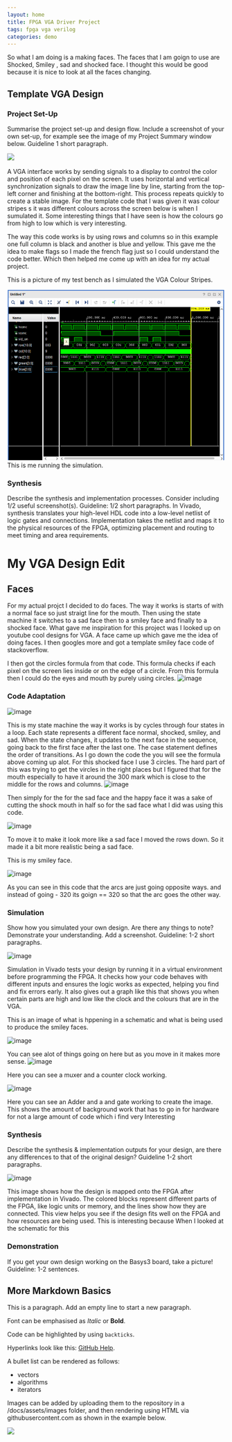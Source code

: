 ```yaml
---
layout: home
title: FPGA VGA Driver Project
tags: fpga vga verilog
categories: demo
---
```


So what I am doing is a making faces. The faces that I am goign to use are Shocked, Smiley , sad and shocked face. I thought this would be good because 
it is nice to look at all the faces changing. 



## **Template VGA Design**
### **Project Set-Up**
Summarise the project set-up and design flow. Include a screenshot of your own set-up, for example see the image of my Project Summary window below. Guideline 1 short paragraph.


<img src="https://raw.githubusercontent.com/melgineer/fpga-vga-verilog/main/docs/assets/images/VGAPrjSum.png">

A VGA interface works by sending signals to a display to control the color and position of each pixel on the screen. It uses horizontal and vertical synchronization signals to draw the image line by line, starting from the top-left corner and finishing at the bottom-right. This process repeats quickly to create a stable image.
For the template code that I was given it was colour stripes s it was different colours across the screen below is when I sumulated it. Some interesting things that I have seen is 
how the colours go from high to low which is very interesting.

The way this code works is by using rows and columns so in this example one full column is black and another is blue and yellow. This gave me the idea to make flags so I
made the french flag just so I could understand the code better. Which then helped me come up with an idea for my actual project.


This is a picture of my test bench as I simulated the VGA Colour Stripes.

<img src= https://github.com/EoinFitz03/SOCproject/blob/main/image.png>
This is me running the simulation. 

### **Synthesis**
Describe the synthesis and implementation processes. Consider including 1/2 useful screenshot(s). Guideline: 1/2 short paragraphs.
In Vivado, synthesis translates your high-level HDL code into a low-level netlist of logic gates and connections. Implementation takes the netlist and maps it to the physical resources of the FPGA, optimizing placement and routing to meet timing and area requirements. 

# **My VGA Design Edit**

## **Faces**
For my actual projct I decided to do faces. The way it works is starts of with a normal face so just straigt line for the mouth. 
Then using the state machine it switches to a sad face then to a smiley face and finally to a shocked face. What gave me inspiration for this project was 
I looked up on youtube cool designs for VGA. A face came up which gave me the idea of doing faces. I then googles more and got a template smiley face code of stackoverflow.

I then got the circles formula from that code. This formula checks if each pixel on the screen lies inside or on the edge of a circle. From this formula then I could do the eyes and mouth by purely using circles. 
![image](https://github.com/user-attachments/assets/98903bd5-8f29-4296-85dc-861f125fa60a)

### **Code Adaptation**

![image](https://github.com/user-attachments/assets/5e3ca55e-ed3f-4a95-a898-9d677d3ee5a3)

This is my state machine the way it works is by cycles through four states in a loop. Each state represents a different face normal, shocked, smiley, and sad. When the state changes, it updates to the next face in the sequence, going back to the first face after the last one. The case statement defines the order of transitions. As I go down the code the you will see the formula above coming up alot. For this shocked face I use 3 circles. The hard part of this was trying to get the vircles in the right places but I figured that for the mouth especially to have it around the 300 mark which is close to the middle for the rows and columns. 
![image](https://github.com/user-attachments/assets/626a29c4-71a6-47ed-9089-186361ad8272)


Then simply for the for the sad face and the happy face it was a sake of cutting the shock mouth in half so for the sad face what I did was using this code.


![image](https://github.com/user-attachments/assets/4385068a-e967-49f5-85e8-f39287ffc40c)


To move it to make it look more like a sad face I moved the rows down. So it made it a bit more realistic being a sad face.



This is my smiley face. 

![image](https://github.com/user-attachments/assets/e82134f5-c01a-479e-98d0-a6ba657bb0af)

As you can see in this code that the arcs are just going opposite ways. and instead of going - 320 its goign == 320 so that the arc goes the other way. 



### **Simulation**
Show how you simulated your own design. Are there any things to note? Demonstrate your understanding. Add a screenshot. Guideline: 1-2 short paragraphs.

![image](https://github.com/user-attachments/assets/bd087f62-75a4-4963-a149-9d51d8d3c9f1)


Simulation in Vivado tests your design by running it in a virtual environment before programming the FPGA. It checks how your code behaves with different inputs and ensures the logic works as expected, helping you find and fix errors early. It also gives out a graph like this that shows you when certain parts are high and low like the clock and the colours that are in the VGA. 

This is an image of what is hppening in a schematic and what is being used to produce the smiley faces. 


![image](https://github.com/user-attachments/assets/87b7cbea-eb12-442d-9ee4-7249985be41d)

You can see alot of things going on here but as you move in it makes more sense. 
![image](https://github.com/user-attachments/assets/95231cf8-cb13-4441-b642-8c636c93a107)

Here you can see a muxer and a counter clock working. 

![image](https://github.com/user-attachments/assets/11bf292d-6d95-4d18-ae12-977f088d5ccb)

Here you can see an Adder and a and gate working to create the image. This shows the amount of background work that has to go in for hardware for not a large amount of code which i find very Interesting 



### **Synthesis**
Describe the synthesis & implementation outputs for your design, are there any differences to that of the original design? Guideline 1-2 short paragraphs.

![image](https://github.com/user-attachments/assets/e117b58f-d1e0-4747-b91a-664e450cb6c5)

This image shows how the design is mapped onto the FPGA after implementation in Vivado. The colored blocks represent different parts of the FPGA, like logic units or memory, and the lines show how they are connected. This view helps you see if the design fits well on the FPGA and how resources are being used. This is interesting because When I looked at the schematic for this 

### **Demonstration**
If you get your own design working on the Basys3 board, take a picture! Guideline: 1-2 sentences.

## **More Markdown Basics**
This is a paragraph. Add an empty line to start a new paragraph.

Font can be emphasised as *Italic* or **Bold**.

Code can be highlighted by using `backticks`.

Hyperlinks look like this: [GitHub Help](https://help.github.com/).

A bullet list can be rendered as follows:
- vectors
- algorithms
- iterators

Images can be added by uploading them to the repository in a /docs/assets/images folder, and then rendering using HTML via githubusercontent.com as shown in the example below.

<img src="https://raw.githubusercontent.com/melgineer/fpga-vga-verilog/main/docs/assets/images/VGAPrjSrcs.png"> 
